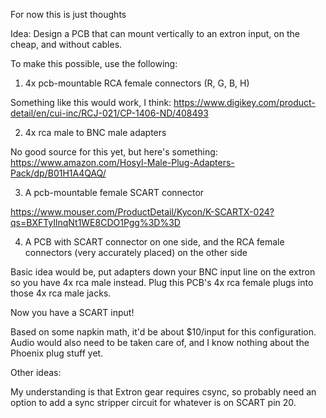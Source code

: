 For now this is just thoughts

Idea: Design a PCB that can mount vertically to an extron input, on the cheap, and without cables.

To make this possible, use the following:

1) 4x pcb-mountable RCA female connectors (R, G, B, H)

Something like this would work, I think: https://www.digikey.com/product-detail/en/cui-inc/RCJ-021/CP-1406-ND/408493

2) 4x rca male to BNC male adapters

No good source for this yet, but here's something: https://www.amazon.com/Hosyl-Male-Plug-Adapters-Pack/dp/B01H1A4QAQ/

3) A pcb-mountable female SCART connector

https://www.mouser.com/ProductDetail/Kycon/K-SCARTX-024?qs=BXFTyIlnqNt1WE8CDO1Pgg%3D%3D

4) A PCB with SCART connector on one side, and the RCA female connectors (very accurately placed) on the other side

Basic idea would be, put adapters down your BNC input line on the extron so you have 4x rca male instead. Plug this PCB's 4x rca female plugs into those 4x rca male jacks.

Now you have a SCART input!

Based on some napkin math, it'd be about $10/input for this configuration. Audio would also need to be taken care of, and I know nothing about the Phoenix plug stuff yet.


Other ideas:

My understanding is that Extron gear requires csync, so probably need an option to add a sync stripper circuit for whatever is on SCART pin 20.
